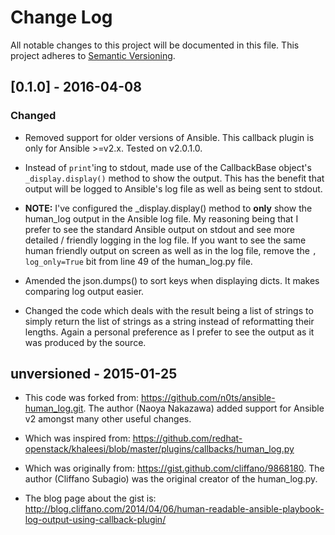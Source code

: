 # Change Log
All notable changes to this project will be documented in this file.
This project adheres to [Semantic Versioning](http://semver.org/).


## [0.1.0] - 2016-04-08
### Changed

- Removed support for older versions of Ansible. This callback plugin is only for Ansible >=v2.x. Tested on v2.0.1.0.

- Instead of `print`'ing to stdout, made use of the CallbackBase object's `_display.display()` method to show the output. This has the benefit that output will be logged to Ansible's log file as well as being sent to stdout.

- **NOTE:** I've configured the _display.display() method to **only** show the human_log output in the Ansible log file. My reasoning being that I prefer to see the standard Ansible output on stdout and see more detailed / friendly logging in the log file. If you want to see the same human friendly output on screen as well as in the log file, remove the `, log_only=True` bit from line 49 of the human_log.py file.

- Amended the json.dumps() to sort keys when displaying dicts. It makes comparing log output easier.

- Changed the code which deals with the result being a list of strings to simply return the list of strings as a string instead of reformatting their lengths. Again a personal preference as I prefer to see the output as it was produced by the source.

## unversioned - 2015-01-25

- This code was forked from: https://github.com/n0ts/ansible-human_log.git. The author (Naoya Nakazawa) added support for Ansible v2 amongst many other useful changes.

- Which was inspired from: https://github.com/redhat-openstack/khaleesi/blob/master/plugins/callbacks/human_log.py

- Which was originally from: https://gist.github.com/cliffano/9868180. The author (Cliffano Subagio) was the original creator of the human_log.py.

- The blog page about the gist is: http://blog.cliffano.com/2014/04/06/human-readable-ansible-playbook-log-output-using-callback-plugin/
